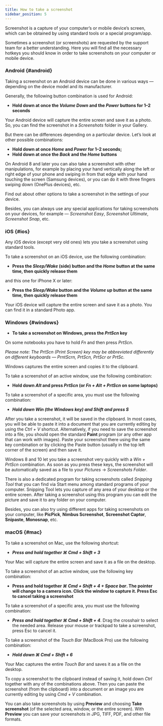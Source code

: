 ```yaml
---
title: How to take a screenshot
sidebar_position: 5
---
```


Screenshot is a capture of your computer’s or mobile device’s screen, which can be obtained by using standard tools or a special program/app.

Sometimes a screenshot (or screenshots) are requested by the support team for a better understanding. Here you will find all the necessary hotkeys you should know in order to take screenshots on your computer or mobile device.

### Android {#android}

Taking a screenshot on an Android device can be done in various ways — depending on the device model and its manufacturer.

Generally, the following button combination is used for Android:

- **Hold down at once the *Volume Down* and the *Power* buttons for 1–2 seconds**

Your Android device will capture the entire screen and save it as a photo. So, you can find the screenshot in a *Screenshots* folder in your Gallery.

But there can be differences depending on a particular device. Let’s look at other possible combinations:

- **Hold down at once *Home* and *Power* for 1–2 seconds;**
- **Hold down at once the *Back* and the *Home* buttons**

On Android 8 and later you can also take a screenshot with other manipulations, for example by placing your hand vertically along the left or right edge of your phone and swiping in from that edge with your hand touching the screen (Samsung devices), or you can do it with three fingers swiping down (OnePlus devices), etc.

Find out about other options to take a screenshot in the settings of your device.

Besides, you can always use any special applications for taking screenshots on your devices, for example — *Screenshot Easy*, *Screenshot Ultimate*, *Screenshot Snap*, etc.

### iOS {#ios}

Any iOS device (except very old ones) lets you take a screenshot using standard tools.

To take a screenshot on an iOS device, use the following combination:

- **Press the *Sleep/Wake* (side) button and the *Home* button at the same time, then quickly release them**

and this one for iPhone X or later:

- **Press the *Sleep/Wake* button and the *Volume up* button at the same time, then quickly release them**

Your iOS device will capture the entire screen and save it as a photo. You can find it in a standard Photo app.

### Windows {#windows}

- **To take a screenshot on Windows, press the *PrtScn* key**

On some notebooks you have to hold *Fn* and then press *PrtScn*.

*Please note: The PrtScn (Print Screen) key may be abbreviated differently on different keyboards — PrntScrn, PrtScn, PrtScr or PrtSc.*

Windows captures the entire screen and copies it to the clipboard.

To take a screenshot of an active window, use the following combination:

- **Hold down *Alt* and press *PrtScn* (or *Fn + Alt + PrtScn* on some laptops)**

To take a screenshot of a specific area, you must use the following combination:

- ***Hold down *Win* (the Windows key) and *Shift* and press ***S******

After you take a screenshot, it will be saved in the clipboard. In most cases, you will be able to paste it into a document that you are currently editing by using the *Ctrl + V* shortcut. Alternatively, if you need to save the screenshot into a file, you should open the standard **Paint** program (or any other app that can work with images). Paste your screenshot there using the same key combination or by clicking the Paste button (usually in the top left corner of the screen) and then save it.

Windows 8 and 10 let you take a screenshot very quickly with a *Win + PrtScn* combination. As soon as you press these keys, the screenshot will be automatically saved as a file to your *Pictures* → *Screenshots Folder*.

There is also a dedicated program for taking screenshots called *Snipping Tool* that you can find via Start menu among standard programs of your computer. Snipping Tool lets you capture of any area of your desktop or the entire screen. After taking a screenshot using this program you can edit the picture and save it to any folder on your computer.

Besides, you can also try using different apps for taking screenshots on your computer, like **PicPick**, **Nimbus Screenshot**, **Screenshot Captor**, **Snipaste**, **Monosnap**, etc.

### macOS {#mac}

To take a screenshot on Mac, use the following shortcut:

- ***Press and hold together ***⌘ Cmd + Shift + 3******

Your Mac will capture the entire screen and save it as a file on the desktop.

To take a screenshot of an active window, use the following key combination:

- **Press and hold together *⌘ Cmd + Shift + 4 + Space bar*.  The pointer will change to a camera icon. Click the window to capture it. Press Esc to cancel taking a screenshot**

To take a screenshot of a specific area, you must use the following combination:

- ***Press and hold together ***⌘ Cmd + Shift + 4******. Drag the crosshair to select the needed area. Release your mouse or trackpad to take a screenshot, press Esc to cancel it.

To take a screenshot of the *Touch Bar* (MacBook Pro) use the following combination:

- ***Hold down ***⌘ Cmd + Shift + 6******

Your Mac captures the entire *Touch Bar* and saves it as a file on the desktop.

To copy a screenshot to the clipboard instead of saving it, hold down *Ctrl* together with any of the combinations above. Then you can paste the screenshot (from the clipboard) into a document or an image you are currently editing by using *Cmd + V* combination.

You can also take screenshots by using **Preview** and choosing **Take screenshot** (of the selected area, window, or the entire screen). With **Preview** you can save your screenshots in JPG, TIFF, PDF, and other file formats.
